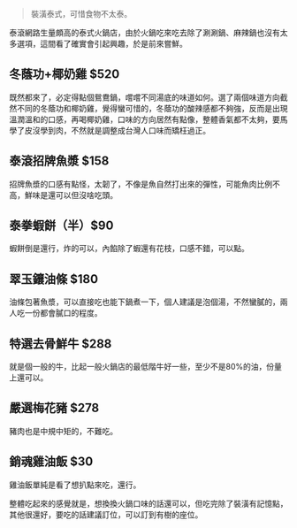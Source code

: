 > 裝潢泰式，可惜食物不太泰。

泰滾網路生量頗高的泰式火鍋店，由於火鍋吃來吃去除了涮涮鍋、麻辣鍋也沒有太多選項，這間看了確實會引起興趣，於是前來嘗鮮。
## 冬蔭功+椰奶雞 $520
既然都來了，必定得點個鴛鴦鍋，嚐嚐不同湯底的味道如何。選了兩個味道方向截然不同的冬蔭功和椰奶雞，覺得蠻可惜的，冬蔭功的酸辣感都不夠強，反而是出現溫潤溫和的口感，再喝椰奶雞，口味的方向居然有點像，整體香氣都不太夠，要馬學了皮沒學到肉，不然就是調整成台灣人口味而矯枉過正。
## 泰滾招牌魚漿 $158
招牌魚漿的口感有點怪，太韌了，不像是魚自然打出來的彈性，可能魚肉比例不高，鮮味是還可以但沒啥吃頭。
## 泰拳蝦餅（半）$90
蝦餅倒是還行，炸的可以，內餡除了蝦還有花枝，口感不錯，可以點。
## 翠玉鑲油條 $180
油條包著魚漿，可以直接吃也能下鍋煮一下，個人建議是泡個湯，不然蠻膩的，兩人吃一份都會膩口的程度。
## 特選去骨鮮牛 $288
就是個一般的牛，比起一般火鍋店的最低階牛好一些，至少不是80%的油，份量上還可以。
## 嚴選梅花豬 $278
豬肉也是中規中矩的，不難吃。
## 銷魂雞油飯 $30
雞油飯單純是看了想扒點來吃，還行。

整體吃起來的感覺就是，想換換火鍋口味的話還可以，但吃完除了裝潢有記憶點，其他很還好，要吃的話建議訂位，可以訂到有樹的座位。